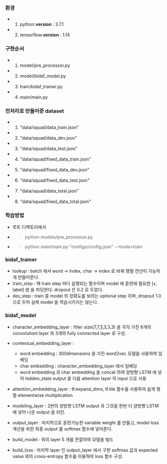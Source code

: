 ### 환경
- 1. python.__version__ : 3.7.1
- 2. tensorflow.__version__ : 1.14

### 구현순서
- 1. model/pre_processor.py
- 2. model/bidaf_model.py
- 3. train/bidaf_trainer.py
- 4. main/main.py

### 전처리로 만들어준 dataset
- 1. "data/squad/data_train.json"
- 2. "data/squad/data_dev.json"
- 3. "data/squad/data_test.json"
- 4. "data/squad/fixed_data_train.json"
- 5. "data/squad/fixed_data_dev.json"
- 6. "data/squad/fixed_data_test.json"
- 7. "data/squad/data_total.json"
- 8. "data/squad/fixed_data_total.json"

### 학습방법
- 루트 디렉토리에서
- > python models/pre_processor.py
- > python main/main.py "configs/config.json" --mode=train

### bidaf_trainer
- lookup : batch 에서 word -> index, char -> index 로 바꿔 행렬 연산이 가능하게 만들어준다.
- train_step : 매 train step 마다 실행되는 함수이며 model 에 훈련에 필요한 [x, label] 쌍 을 피딩한다. dropout 은 0.2 로 두었다.
- dev_step : train 중 model 의 정확도를 보려는 optional step 이며, dropout 1.0 으로 두어 실제 model 을 학습시키지는 않는다.

### bidaf_model
- character_embedding_layer : filter size(7,7,3,3,3,3) 을 각각 가진 6개의 convolutionl layer 와 3개의 fully connected layer 로 구성.

- contextual_embedding_layer :
  - word embedding : 300dimensions 을 가진 word2vec 모델을 사용하여 임베딩
  - char embedding : character_embedding_layer 에서 임베딩
  - word embedding 과 char embedding 을 concat 하여 양방향 LSTM 에 넣어 hidden_state output 을 다음 attention layer 의 input 으로 사용

- attention_embedding_layer : tf.expand_dims, tf.tile 함수를 사용하여 쉽게 행렬 elementwise multiplication

- modeling_layer : 2번의 양방향 LSTM output 과 그것을 한번 더 양방향 LSTM 에 넣어 나온 output 을 리턴.

- output_layer : 마지막으로 훈련가능한 variable weight 를 만들고, model loss 계산을 위한 최종 output 를 softmax 함수에 넣어준다.

- build_model : 위의 layer 5 개를 연결하여 모델을 빌드

- build_loss : 마지막 layer 인 output_layer 에서 구한 softmax 값과 expected value 와의 cross-entropy 함수를 이용하여 loss 함수 구성.
